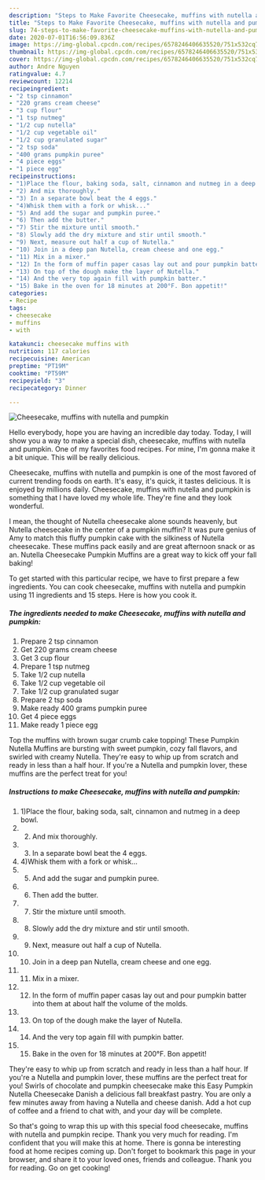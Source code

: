 ```yaml
---
description: "Steps to Make Favorite Cheesecake, muffins with nutella and pumpkin"
title: "Steps to Make Favorite Cheesecake, muffins with nutella and pumpkin"
slug: 74-steps-to-make-favorite-cheesecake-muffins-with-nutella-and-pumpkin
date: 2020-07-01T16:56:09.836Z
image: https://img-global.cpcdn.com/recipes/6578246406635520/751x532cq70/cheesecake-muffins-with-nutella-and-pumpkin-recipe-main-photo.jpg
thumbnail: https://img-global.cpcdn.com/recipes/6578246406635520/751x532cq70/cheesecake-muffins-with-nutella-and-pumpkin-recipe-main-photo.jpg
cover: https://img-global.cpcdn.com/recipes/6578246406635520/751x532cq70/cheesecake-muffins-with-nutella-and-pumpkin-recipe-main-photo.jpg
author: Andre Nguyen
ratingvalue: 4.7
reviewcount: 12214
recipeingredient:
- "2 tsp cinnamon"
- "220 grams cream cheese"
- "3 cup flour"
- "1 tsp nutmeg"
- "1/2 cup nutella"
- "1/2 cup vegetable oil"
- "1/2 cup granulated sugar"
- "2 tsp soda"
- "400 grams pumpkin puree"
- "4 piece eggs"
- "1 piece egg"
recipeinstructions:
- "1)Place the flour, baking soda, salt, cinnamon and nutmeg in a deep bowl."
- "2) And mix thoroughly."
- "3) In a separate bowl beat the 4 eggs."
- "4)Whisk them with a fork or whisk..."
- "5) And add the sugar and pumpkin puree."
- "6) Then add the butter."
- "7) Stir the mixture until smooth."
- "8) Slowly add the dry mixture and stir until smooth."
- "9) Next, measure out half a cup of Nutella."
- "10) Join in a deep pan Nutella, cream cheese and one egg."
- "11) Mix in a mixer."
- "12) In the form of muffin paper casas lay out and pour pumpkin batter into them at about half the volume of the molds."
- "13) On top of the dough make the layer of Nutella."
- "14) And the very top again fill with pumpkin batter."
- "15) Bake in the oven for 18 minutes at 200°F. Bon appetit!"
categories:
- Recipe
tags:
- cheesecake
- muffins
- with

katakunci: cheesecake muffins with 
nutrition: 117 calories
recipecuisine: American
preptime: "PT19M"
cooktime: "PT59M"
recipeyield: "3"
recipecategory: Dinner

---
```



![Cheesecake, muffins with nutella and pumpkin](https://img-global.cpcdn.com/recipes/6578246406635520/751x532cq70/cheesecake-muffins-with-nutella-and-pumpkin-recipe-main-photo.jpg)

Hello everybody, hope you are having an incredible day today. Today, I will show you a way to make a special dish, cheesecake, muffins with nutella and pumpkin. One of my favorites food recipes. For mine, I'm gonna make it a bit unique. This will be really delicious.

Cheesecake, muffins with nutella and pumpkin is one of the most favored of current trending foods on earth. It's easy, it's quick, it tastes delicious. It is enjoyed by millions daily. Cheesecake, muffins with nutella and pumpkin is something that I have loved my whole life. They're fine and they look wonderful.

I mean, the thought of Nutella cheesecake alone sounds heavenly, but Nutella cheesecake in the center of a pumpkin muffin? It was pure genius of Amy to match this fluffy pumpkin cake with the silkiness of Nutella cheesecake. These muffins pack easily and are great afternoon snack or as an. Nutella Cheesecake Pumpkin Muffins are a great way to kick off your fall baking!


To get started with this particular recipe, we have to first prepare a few ingredients. You can cook cheesecake, muffins with nutella and pumpkin using 11 ingredients and 15 steps. Here is how you cook it.

<!--inarticleads1-->

##### The ingredients needed to make Cheesecake, muffins with nutella and pumpkin:

1. Prepare 2 tsp cinnamon
1. Get 220 grams cream cheese
1. Get 3 cup flour
1. Prepare 1 tsp nutmeg
1. Take 1/2 cup nutella
1. Take 1/2 cup vegetable oil
1. Take 1/2 cup granulated sugar
1. Prepare 2 tsp soda
1. Make ready 400 grams pumpkin puree
1. Get 4 piece eggs
1. Make ready 1 piece egg


Top the muffins with brown sugar crumb cake topping! These Pumpkin Nutella Muffins are bursting with sweet pumpkin, cozy fall flavors, and swirled with creamy Nutella. They&#39;re easy to whip up from scratch and ready in less than a half hour. If you&#39;re a Nutella and pumpkin lover, these muffins are the perfect treat for you! 

<!--inarticleads2-->

##### Instructions to make Cheesecake, muffins with nutella and pumpkin:

1. 1)Place the flour, baking soda, salt, cinnamon and nutmeg in a deep bowl.
1. 2) And mix thoroughly.
1. 3) In a separate bowl beat the 4 eggs.
1. 4)Whisk them with a fork or whisk...
1. 5) And add the sugar and pumpkin puree.
1. 6) Then add the butter.
1. 7) Stir the mixture until smooth.
1. 8) Slowly add the dry mixture and stir until smooth.
1. 9) Next, measure out half a cup of Nutella.
1. 10) Join in a deep pan Nutella, cream cheese and one egg.
1. 11) Mix in a mixer.
1. 12) In the form of muffin paper casas lay out and pour pumpkin batter into them at about half the volume of the molds.
1. 13) On top of the dough make the layer of Nutella.
1. 14) And the very top again fill with pumpkin batter.
1. 15) Bake in the oven for 18 minutes at 200°F. Bon appetit!


They&#39;re easy to whip up from scratch and ready in less than a half hour. If you&#39;re a Nutella and pumpkin lover, these muffins are the perfect treat for you! Swirls of chocolate and pumpkin cheesecake make this Easy Pumpkin Nutella Cheesecake Danish a delicious fall breakfast pastry. You are only a few minutes away from having a Nutella and cheese danish. Add a hot cup of coffee and a friend to chat with, and your day will be complete. 

So that's going to wrap this up with this special food cheesecake, muffins with nutella and pumpkin recipe. Thank you very much for reading. I'm confident that you will make this at home. There is gonna be interesting food at home recipes coming up. Don't forget to bookmark this page in your browser, and share it to your loved ones, friends and colleague. Thank you for reading. Go on get cooking!
